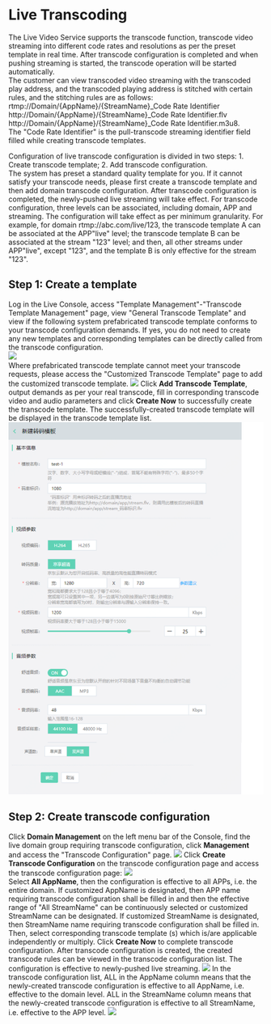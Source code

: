 # Live Transcoding

The Live Video Service supports the transcode function, transcode video streaming into different code rates and resolutions as per the preset template in real time. After transcode configuration is completed and when pushing streaming is started, the transcode operation will be started automatically.   
The customer can view transcoded video streaming with the transcoded play address, and the transcoded playing address is stitched with certain rules, and the stitching rules are as follows:  
rtmp://Domain/{AppName}/{StreamName}_Code Rate Identifier  
http://Domain/{AppName}/{StreamName}_Code Rate Identifier.flv  
http://Domain/{AppName}/{StreamName}_Code Rate Identifier.m3u8.  
The "Code Rate Identifier" is the pull-transcode streaming identifier field filled while creating transcode templates.  

Configuration of live transcode configuration is divided in two steps: 1. Create transcode template; 2. Add transcode configuration.   
The system has preset a standard quality template for you. If it cannot satisfy your transcode needs, please first create a transcode template and then add domain transcode configuration. After transcode configuration is completed, the newly-pushed live streaming will take effect. For transcode configuration, three levels can be associated, including domain, APP and streaming. The configuration will take effect as per minimum granularity. For example, for domain rtmp://abc.com/live/123, the transcode template A can be associated at the APP"live" level; the transcode template B can be associated at the stream "123" level; and then, all other streams under APP"live", except "123", and the template B is only effective for the stream "123".

## Step 1: Create a template

Log in the Live Console, access "Template Management"-"Transcode Template Management" page, view "General Transcode Template" and view if the following system prefabricated transcode template conforms to your transcode configuration demands. If yes, you do not need to create any new templates and corresponding templates can be directly called from the transcode configuration.   
![](https://github.com/jdcloudcom/cn/blob/cn-Live-Video/image/live-video/9%E6%96%B0%E5%BB%BA%E8%BD%AC%E7%A0%81%E6%A8%A1%E6%9D%BF%E9%9C%80%E4%BF%AE%E6%94%B9.png)  
Where prefabricated transcode template cannot meet your transcode requests, please access the "Customized Transcode Template" page to add the customized transcode template.
![](https://github.com/jdcloudcom/cn/blob/cn-Live-Video/image/live-video/10%E6%96%B0%E5%BB%BA%E8%BD%AC%E7%A0%81%E6%A8%A1%E6%9D%BF.png)
Click **Add Transcode Template**, output demands as per your real transcode, fill in corresponding transcode video and audio parameters and click **Create Now** to successfully create the transcode template. The successfully-created transcode template will be displayed in the transcode template list.  
![](https://github.com/jdcloudcom/cn/blob/cn-Live-Video/image/live-video/11%E6%96%B0%E5%BB%BA%E8%BD%AC%E7%A0%81%E6%A8%A1%E6%9D%BF.png) 

## Step 2: Create transcode configuration  

Click **Domain Management** on the left menu bar of the Console, find the live domain group requiring transcode configuration, click **Management** and access the "Transcode Configuration" page.
![](https://github.com/jdcloudcom/cn/blob/cn-Live-Video/image/live-video/12%E6%96%B0%E5%BB%BA%E8%BD%AC%E7%A0%81%E9%85%8D%E7%BD%AE.png)
Click **Create Transcode Configuration** on the transcode configuration page and access the transcode configuration page:
![](https://github.com/jdcloudcom/cn/blob/cn-Live-Video/image/live-video/13%E6%96%B0%E5%BB%BA%E8%BD%AC%E7%A0%81%E9%85%8D%E7%BD%AE.png)  
Select **All AppName**, then the configuration is effective to all APPs, i.e. the entire domain. If customized AppName is designated, then APP name requiring transcode configuration shall be filled in and then the effective range of "All StreamName" can be continuously selected or customized StreamName can be designated. If customized StreamName is designated, then StreamName name requiring transcode configuration shall be filled in. Then, select corresponding transcode template (s) which is/are applicable independently or multiply. Click **Create Now** to complete transcode configuration. After transcode configuration is created, the created transcode rules can be viewed in the transcode configuration list. The configuration is effective to newly-pushed live streaming.
![](https://github.com/jdcloudcom/cn/blob/cn-Live-Video/image/live-video/14%E6%96%B0%E5%BB%BA%E8%BD%AC%E7%A0%81%E9%85%8D%E7%BD%AE.png) 
In the transcode configuration list, ALL in the AppName column means that the newly-created transcode configuration is effective to all AppName, i.e. effective to the domain level. ALL in the StreamName column means that the newly-created transcode configuration is effective to all StreamName, i.e. effective to the APP level.
![](https://github.com/jdcloudcom/cn/blob/cn-Live-Video/image/live-video/15%E6%96%B0%E5%BB%BA%E8%BD%AC%E7%A0%81%E9%85%8D%E7%BD%AE.png) 
